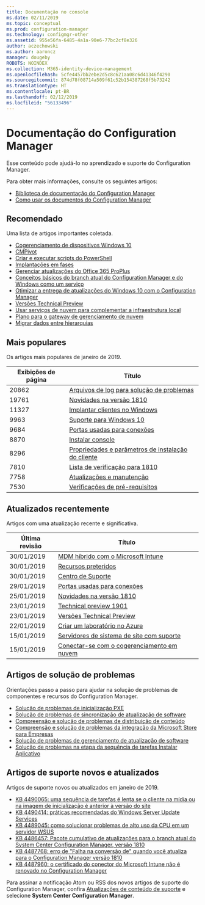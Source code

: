 ```yaml
---
title: Documentação no console
ms.date: 02/11/2019
ms.topic: conceptual
ms.prod: configuration-manager
ms.technology: configmgr-other
ms.assetid: 955e56fa-6485-4a1a-90e6-77bc2cf8e326
author: aczechowski
ms.author: aaroncz
manager: dougeby
ROBOTS: NOINDEX
ms.collection: M365-identity-device-management
ms.openlocfilehash: 5cfe4457bb2ebe2d5c8c621aa08c6d41346f4290
ms.sourcegitcommit: 874d78f08714a509f61c52b154387268f5b73242
ms.translationtype: HT
ms.contentlocale: pt-BR
ms.lasthandoff: 02/12/2019
ms.locfileid: "56133496"
---
```

<!-- 
- Feature 1357546
- This page displays in-console, under the Community workspace, Documentation node. 
- Don't use any relative links; must be full https://docs.microsoft.com and language neutral
- Process: https://microsoft.sharepoint.com/teams/ConfigMgr/Documents/ContentPub/Data%20collection%20process%20for%20Feature%201357546%20In-console%20documentation.docx?web=1
-->


# <a name="configuration-manager-documentation"></a>Documentação do Configuration Manager

Esse conteúdo pode ajudá-lo no aprendizado e suporte do Configuration Manager. 

Para obter mais informações, consulte os seguintes artigos:
- [Biblioteca de documentação do Configuration Manager](https://docs.microsoft.com/sccm)  
- [Como usar os documentos do Configuration Manager](https://docs.microsoft.com/sccm/core/understand/use-docs)



## <a name="recommended"></a>Recomendado 
Uma lista de artigos importantes coletada.

- [Cogerenciamento de dispositivos Windows 10](https://docs.microsoft.com/sccm/comanage/overview)  
- [CMPivot](https://docs.microsoft.com/sccm/core/servers/manage/cmpivot)  
- [Criar e executar scripts do PowerShell](https://docs.microsoft.com/sccm/apps/deploy-use/create-deploy-scripts)  
- [Implantações em fases](https://docs.microsoft.com/sccm/osd/deploy-use/create-phased-deployment-for-task-sequence)  
- [Gerenciar atualizações do Office 365 ProPlus](https://docs.microsoft.com/sccm/sum/deploy-use/manage-office-365-proplus-updates)  
- [Conceitos básicos do branch atual do Configuration Manager e do Windows como um serviço](https://docs.microsoft.com/sccm/core/understand/configuration-manager-and-windows-as-service)
- [Otimizar a entrega de atualizações do Windows 10 com o Configuration Manager](https://docs.microsoft.com/sccm/sum/deploy-use/optimize-windows-10-update-delivery)
- [Versões Technical Preview](https://docs.microsoft.com/sccm/core/get-started/technical-preview)
- [Usar serviços de nuvem para complementar a infraestrutura local](https://docs.microsoft.com/sccm/core/understand/use-cloud-services)
- [Plano para o gateway de gerenciamento de nuvem](https://docs.microsoft.com/sccm/core/clients/manage/plan-cloud-management-gateway)
- [Migrar dados entre hierarquias](https://docs.microsoft.com/sccm/core/migration/migrate-data-between-hierarchies)



## <a name="trending"></a>Mais populares
Os artigos mais populares de janeiro de 2019.

| Exibições de página | Título | 
|------------|-------| 
| 20862 | [Arquivos de log para solução de problemas](https://docs.microsoft.com/sccm/core/plan-design/hierarchy/log-files) |
| 19761 | [Novidades na versão 1810](https://docs.microsoft.com/sccm/core/plan-design/changes/whats-new-in-version-1810) |
| 11327 | [Implantar clientes no Windows](https://docs.microsoft.com/sccm/core/clients/deploy/deploy-clients-to-windows-computers) |
| 9963 | [Suporte para Windows 10](https://docs.microsoft.com/sccm/core/plan-design/configs/support-for-windows-10) |
| 9684 | [Portas usadas para conexões](https://docs.microsoft.com/sccm/core/plan-design/hierarchy/ports) |
| 8870 | [Instalar console](https://docs.microsoft.com/sccm/core/servers/deploy/install/install-consoles) |
| 8296 | [Propriedades e parâmetros de instalação do cliente](https://docs.microsoft.com/sccm/core/clients/deploy/about-client-installation-properties) |
| 7810 | [Lista de verificação para 1810](https://docs.microsoft.com/sccm/core/servers/manage/checklist-for-installing-update-1810) |
| 7758 | [Atualizações e manutenção](https://docs.microsoft.com/sccm/core/servers/manage/updates) |
| 7530 | [Verificações de pré-requisitos](https://docs.microsoft.com/sccm/core/servers/deploy/install/list-of-prerequisite-checks) |



## <a name="recently-updated"></a>Atualizados recentemente
Artigos com uma atualização recente e significativa.

| Última revisão | Título | 
|---------------|-------|
| 30/01/2019 | [MDM híbrido com o Microsoft Intune](https://docs.microsoft.com/sccm/mdm/understand/hybrid-mobile-device-management) |
| 30/01/2019 | [Recursos preteridos](https://docs.microsoft.com/sccm/core/plan-design/changes/deprecated/removed-and-deprecated-cmfeatures) |
| 30/01/2019 | [Centro de Suporte](https://docs.microsoft.com/sccm/core/support/support-center) |
| 29/01/2019 | [Portas usadas para conexões](https://docs.microsoft.com/sccm/core/plan-design/hierarchy/ports) |
| 25/01/2019 | [Novidades na versão 1810](https://docs.microsoft.com/sccm/core/plan-design/changes/whats-new-in-version-1810) |
| 23/01/2019 | [Technical preview 1901](https://docs.microsoft.com/sccm/core/get-started/2019/technical-preview-1901) |
| 23/01/2019 | [Versões Technical Preview](https://docs.microsoft.com/sccm/core/get-started/technical-preview) |
| 22/01/2019 | [Criar um laboratório no Azure](https://docs.microsoft.com/sccm/core/get-started/azure-template) |
| 15/01/2019 | [Servidores de sistema de site com suporte](https://docs.microsoft.com/sccm/core/plan-design/configs/supported-operating-systems-for-site-system-servers) |
| 15/01/2019 | [Conectar-se com o cogerenciamento em nuvem](https://docs.microsoft.com/sccm/comanage/quickstarts) |



## <a name="troubleshooting-articles"></a>Artigos de solução de problemas
Orientações passo a passo para ajudar na solução de problemas de componentes e recursos do Configuration Manager.

- [Solução de problemas de inicialização PXE](https://support.microsoft.com/help/4468612)
- [Solução de problemas de sincronização de atualização de software](https://support.microsoft.com/help/10059)
- [Compreensão e solução de problemas de distribuição de conteúdo](https://support.microsoft.com/help/4482728)
- [Compreensão e solução de problemas da integração da Microsoft Store para Empresas](https://support.microsoft.com/help/4010214)
- [Solução de problemas de gerenciamento de atualização de software](https://support.microsoft.com/help/10680)
- [Solução de problemas na etapa da sequência de tarefas Instalar Aplicativo](https://support.microsoft.com/help/18408/)



## <a name="new-and-updated-support-articles"></a>Artigos de suporte novos e atualizados
Artigos de suporte novos ou atualizados em janeiro de 2019.

- [KB 4490065: uma sequência de tarefas é lenta se o cliente na mídia ou na imagem de inicialização é anterior à versão do site](https://support.microsoft.com/help/4490065)
- [KB 4490414: práticas recomendadas do Windows Server Update Services](https://support.microsoft.com/help/4490414)
- [KB 4489045: como solucionar problemas de alto uso da CPU em um servidor WSUS](https://support.microsoft.com/help/4489045)
- [KB 4486457: Pacote cumulativo de atualizações para o branch atual do System Center Configuration Manager, versão 1810](https://support.microsoft.com/help/4486457)
- [KB 4487768: erro de "Falha na conversão de" quando você atualiza para o Configuration Manager versão 1810](https://support.microsoft.com/help/4487768)
- [KB 4487960: o certificado do conector do Microsoft Intune não é renovado no Configuration Manager](https://support.microsoft.com/help/4487960)

Para assinar a notificação Atom ou RSS dos novos artigos de suporte do Configuration Manager, confira [Atualizações de conteúdo de suporte](https://support.microsoft.com/help/4089498/) e selecione **System Center Configuration Manager**.  

